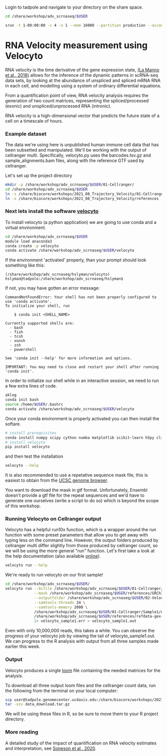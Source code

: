 
Login to tadpole and navigate to your directory on the share space.

```bash
cd /share/workshop/adv_scrnaseq/$USER

srun -t 1-00:00:00 -c 4 -n 1 --mem 16000 --partition production --account workshop --reservation workshop  --pty /bin/bash
```

#  RNA Velocity measurement using Velocyto

RNA velocity is the time derivative of the gene expression state,
 [(La Manno et al., 2018)](https://www.nature.com/articles/s41586-018-0414-6) allows for the inference of the dynamic patterns in scRNA-seq data sets, by looking at the abundance of unspliced and spliced mRNA RNA in each cell, and modelling using a system of ordinary differential equations.

From a quantification point of view, RNA velocity analysis requires the generation of two count matrices, representing the spliced/processed (exonic) and unspliced/unprocessed RNA (intronic).

RNA velocity is a high-dimensional vector that predicts the future state of a cell on a timescale of hours.


### Example dataset

The data we're using here is unpublished human immune cell data that has been subsetted and manipulated. We'll be working with the output of cellranger multi. Specifically, velocyto.py uses the barcodes.tsv.gz and sample_alignments.bam files, along with the reference GTF used by cellranger.

Let's set up the project directory

```bash
mkdir -p /share/workshop/adv_scrnaseq/$USER/01-Cellranger/
cd /share/workshop/adv_scrnaseq/$USER
ln -s /share/biocore/workshops/2021_08_Trajectory_Velocity/01-Cellranger .
ln -s /share/biocore/workshops/2021_08_Trajectory_Velocity/references .
```

### Next lets install the software [velocyto](https://velocyto.org/)

To install velocyto (a python application) we are going to use conda and a virtual environment.

```bash
cd /share/workshop/adv_scrnaseq/$USER
module load anaconda3
conda create -p velocyto
conda activate /share/workshop/adv_scrnaseq/$USER/velocyto
```

If the environment 'activated' properly, than your prompt should look something like this:

```
(/share/workshop/adv_scrnaseq/hslyman/velocyto) hslyman@tadpole:/share/workshop/adv_scrnaseq/hslyman$
```

If not, you may have gotten an error message:
```
CommandNotFoundError: Your shell has not been properly configured to use 'conda activate'.
To initialize your shell, run

    $ conda init <SHELL_NAME>

Currently supported shells are:
  - bash
  - fish
  - tcsh
  - xonsh
  - zsh
  - powershell

See 'conda init --help' for more information and options.

IMPORTANT: You may need to close and restart your shell after running 'conda init'.
```

In order to initialize our shell while in an interactive session, we need to run a few extra lines of code.

```bash
aklog
conda init bash
source /home/$USER/.bashrc
conda activate /share/workshop/adv_scrnaseq/$USER/velocyto
```

Once your conda environment is properly activated you can then install the softare.
```bash
# install prerequisites
conda install numpy scipy cython numba matplotlib scikit-learn h5py click
# install velocyto
pip install velocyto
```

and then test the installation
```bash
velocyto --help
```

It is also recommended to use a repetative sequence mask file, this is easiest to obtain from the [UCSC genome browser](https://genome.ucsc.edu/cgi-bin/hgTables?hgsid=611454127_NtvlaW6xBSIRYJEBI0iRDEWisITa&clade=mammal&org=Mouse&db=mm10&hgta_group=allTracks&hgta_track=rmsk&hgta_table=0&hgta_regionType=genome&position=chr12%3A56694976-56714605&hgta_outputType=primaryTable&hgta_outputType=gff&hgta_outFileName=mm10_rmsk.gtf
).

You want to download the mask in gtf format. Unfortunately, Ensembl doesn't provide a gtf file for the repeat sequences and we'd have to generate one ourselves (write a script to do so) which is beyond the scope of this workshop.

###  Running Velocyto on Cellranger output

Velocyto has a helpful run10x function, which is a wrapper around the run function with some preset parameters that allow you to get away with typing less on the command line. However, the output folders produced by cellranger multi differ slightly from those produced by cellranger count, so we will be using the more general "run" function. Let's first take a look at the help documentation (also available [online](https://velocyto.org/velocyto.py/tutorial/cli.html#run-run-on-any-technique-advanced-use)).

```bash
velocyto run --help
```
We're ready to run velocyto on our first sample!

```bash
cd /share/workshop/adv_scrnaseq/$USER/
velocyto run --bcfile /share/workshop/adv_scrnaseq/$USER/01-Cellranger/Sample1/outs/multi/count/raw_feature_bc_matrix/barcodes.tsv.gz \
             --mask /share/workshop/adv_scrnaseq/$USER/references/GRCh38_rmsk.gtf \
             --outputfolder /share/workshop/adv_scrnaseq/$USER/02-Velocyto \
             --samtools-threads 24 \
             --samtools-memory 2000 \
             /share/workshop/adv_scrnaseq/$USER/01-Cellranger/Sample1/outs/per_sample_outs/Sample1/count/sample_alignments.bam \
             /share/workshop/adv_scrnaseq/$USER/references/refdata-gex-GRCh38-2020-A/genes/genes.gtf \
             2> velocyto_sample1.err > velocyto_sample1.out
```
Even with only 10,000,000 reads, this takes a while. You can observe the progress of your velocyto job by viewing the tail of velocyto_sample1.out. We can progress to the R analysis with output from all three samples made earlier this week.

### Output

Velocyto produces a single [loom](https://linnarssonlab.org/loompy/format/index.html) file containing the needed matrices for the analysis.

To download all three output loom files and the cellranger count data, run the following from the terminal on your local computer:

```bash
scp user@tadpole.genomecenter.ucdavis.edu:/share/biocore/workshops/2021_08_Trajectory_Velocity/data_download.tar.gz .
tar -xzv data_download.tar.gz
```
We will be using these files in R, so be sure to move them to your R project directory.

### More reading

A detailed study of the impact of quantification on RNA velocity estimates and interpretation, see [Soneson et al., 2020](https://www.biorxiv.org/content/10.1101/2020.03.13.990069v1).
